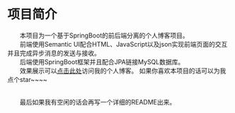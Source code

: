 # 项目简介
&emsp;&emsp;本项目为一个基于SpringBoot的前后端分离的个人博客项目。
</br>&emsp;&emsp;前端使用Semantic UI配合HTML、JavaScript以及json实现前端页面的交互并且完成异步消息的发送与接收。
</br>&emsp;&emsp;后端使用SpringBoot框架并且配合JPA链接MySQL数据库。
</br>&emsp;&emsp;效果展示可以[点击此处](http://http://39.101.173.255/)访问我的个人博客。
如果你喜欢本项目的话可以为我点个star~~~~

</br>&emsp;&emsp;最后如果我有空闲的话会再写一个详细的README出来。


